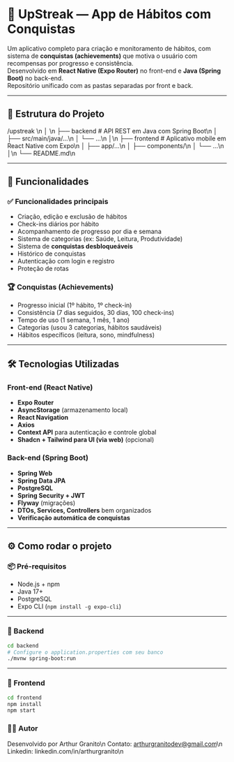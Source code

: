 # 🧠 UpStreak — App de Hábitos com Conquistas

Um aplicativo completo para criação e monitoramento de hábitos, com sistema de **conquistas (achievements)** que motiva o usuário com recompensas por progresso e consistência.  
Desenvolvido em **React Native (Expo Router)** no front-end e **Java (Spring Boot)** no back-end.  
Repositório unificado com as pastas separadas por front e back.

---

## 📁 Estrutura do Projeto
/upstreak \n
│ \n
├── backend # API REST em Java com Spring Boot\n
│ ├── src/main/java/...\n
│ └── ...\n
│\n
├── frontend # Aplicativo mobile em React Native com Expo\n
│ ├── app/...\n
│ ├── components/\n
│ └── ...\n
│\n
└── README.md\n

---

## 🚀 Funcionalidades

### ✅ Funcionalidades principais
- Criação, edição e exclusão de hábitos
- Check-ins diários por hábito
- Acompanhamento de progresso por dia e semana
- Sistema de categorias (ex: Saúde, Leitura, Produtividade)
- Sistema de **conquistas desbloqueáveis**
- Histórico de conquistas
- Autenticação com login e registro
- Proteção de rotas

### 🏆 Conquistas (Achievements)
- Progresso inicial (1º hábito, 1º check-in)
- Consistência (7 dias seguidos, 30 dias, 100 check-ins)
- Tempo de uso (1 semana, 1 mês, 1 ano)
- Categorias (usou 3 categorias, hábitos saudáveis)
- Hábitos específicos (leitura, sono, mindfulness)

---

## 🛠️ Tecnologias Utilizadas

### Front-end (React Native)
- **Expo Router**
- **AsyncStorage** (armazenamento local)
- **React Navigation**
- **Axios**
- **Context API** para autenticação e controle global
- **Shadcn + Tailwind para UI (via web)** (opcional)

### Back-end (Spring Boot)
- **Spring Web**
- **Spring Data JPA**
- **PostgreSQL**
- **Spring Security + JWT**
- **Flyway** (migrações)
- **DTOs, Services, Controllers** bem organizados
- **Verificação automática de conquistas**

---

## ⚙️ Como rodar o projeto

### 📦 Pré-requisitos
- Node.js + npm
- Java 17+
- PostgreSQL
- Expo CLI (`npm install -g expo-cli`)

---

### 🔧 Backend

```bash
cd backend
# Configure o application.properties com seu banco
./mvnw spring-boot:run
```
---
### 📱 Frontend
```bash
cd frontend
npm install
npm start
```
### 🧑‍💻 Autor
Desenvolvido por Arthur Granito\n
Contato: arthurgranitodev@gmail.com\n
Linkedin: linkedin.com/in/arthurgranito\n
